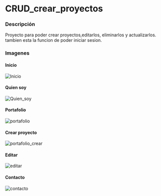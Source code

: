 # CRUD_crear_proyectos

### Descripción
Proyecto para poder crear proyectos,editarlos, eliminarlos y actualizarlos. 
tambien esta la funcion de poder iniciar sesion.

### Imagenes

#### Inicio

![Inicio](https://user-images.githubusercontent.com/54915231/85790868-95d20300-b6f6-11ea-82b1-a07b23d351f5.png)

#### Quien soy

![Quien_soy](https://user-images.githubusercontent.com/54915231/85790882-979bc680-b6f6-11ea-8a72-bb25603bc0a6.png)

#### Portafolio

![portafolio](https://user-images.githubusercontent.com/54915231/85790872-966a9980-b6f6-11ea-867d-df3018041957.png)

#### Crear proyecto

![portafolio_crear](https://user-images.githubusercontent.com/54915231/85790875-97033000-b6f6-11ea-9f15-94cedc8ff540.png)

#### Editar

![editar](https://user-images.githubusercontent.com/54915231/85790879-97033000-b6f6-11ea-9559-b9c095300223.png)

#### Contacto

![contacto](https://user-images.githubusercontent.com/54915231/85790874-966a9980-b6f6-11ea-9128-1a089f2c754f.png)
